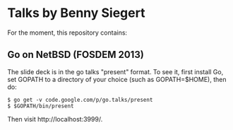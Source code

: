 Talks by Benny Siegert
======================

For the moment, this repository contains:

Go on NetBSD (FOSDEM 2013)
--------------------------

The slide deck is in the go talks "present" format. To see it, first install
Go, set GOPATH to a directory of your choice (such as GOPATH=$HOME), then do:

    $ go get -v code.google.com/p/go.talks/present
    $ $GOPATH/bin/present

Then visit http://localhost:3999/.
